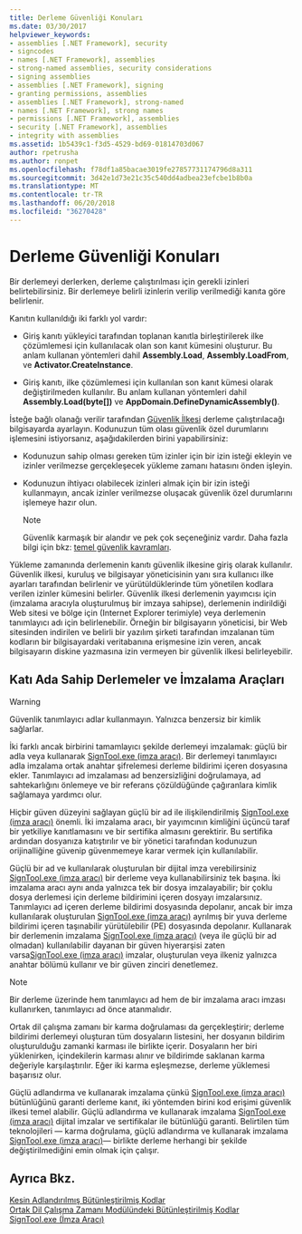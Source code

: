 ```yaml
---
title: Derleme Güvenliği Konuları
ms.date: 03/30/2017
helpviewer_keywords:
- assemblies [.NET Framework], security
- signcodes
- names [.NET Framework], assemblies
- strong-named assemblies, security considerations
- signing assemblies
- assemblies [.NET Framework], signing
- granting permissions, assemblies
- assemblies [.NET Framework], strong-named
- names [.NET Framework], strong names
- permissions [.NET Framework], assemblies
- security [.NET Framework], assemblies
- integrity with assemblies
ms.assetid: 1b5439c1-f3d5-4529-bd69-01814703d067
author: rpetrusha
ms.author: ronpet
ms.openlocfilehash: f78df1a85bacae3019fe27857731174796d8a311
ms.sourcegitcommit: 3d42e1d73e21c35c540dd4adbea23efcbe1b8b0a
ms.translationtype: MT
ms.contentlocale: tr-TR
ms.lasthandoff: 06/20/2018
ms.locfileid: "36270428"
---
```

# <a name="assembly-security-considerations"></a>Derleme Güvenliği Konuları
<a name="top"></a> Bir derlemeyi derlerken, derleme çalıştırılması için gerekli izinleri belirtebilirsiniz. Bir derlemeye belirli izinlerin verilip verilmediği kanıta göre belirlenir.  
  
 Kanıtın kullanıldığı iki farklı yol vardır:  
  
-   Giriş kanıtı yükleyici tarafından toplanan kanıtla birleştirilerek ilke çözümlemesi için kullanılacak olan son kanıt kümesini oluşturur. Bu anlam kullanan yöntemleri dahil **Assembly.Load**, **Assembly.LoadFrom**, ve **Activator.CreateInstance**.  
  
-   Giriş kanıtı, ilke çözümlemesi için kullanılan son kanıt kümesi olarak değiştirilmeden kullanılır. Bu anlam kullanan yöntemleri dahil **Assembly.Load(byte[])** ve **AppDomain.DefineDynamicAssembly()**.  
  
 İsteğe bağlı olanağı verilir tarafından [Güvenlik İlkesi](../../../docs/framework/misc/code-access-security-basics.md) derleme çalıştırılacağı bilgisayarda ayarlayın. Kodunuzun tüm olası güvenlik özel durumlarını işlemesini istiyorsanız, aşağıdakilerden birini yapabilirsiniz:  
  
-   Kodunuzun sahip olması gereken tüm izinler için bir izin isteği ekleyin ve izinler verilmezse gerçekleşecek yükleme zamanı hatasını önden işleyin.  
  
-   Kodunuzun ihtiyacı olabilecek izinleri almak için bir izin isteği kullanmayın, ancak izinler verilmezse oluşacak güvenlik özel durumlarını işlemeye hazır olun.  
  
    > [!NOTE]
    >  Güvenlik karmaşık bir alandır ve pek çok seçeneğiniz vardır. Daha fazla bilgi için bkz: [temel güvenlik kavramları](../../../docs/standard/security/key-security-concepts.md).  
  
 Yükleme zamanında derlemenin kanıtı güvenlik ilkesine giriş olarak kullanılır. Güvenlik ilkesi, kuruluş ve bilgisayar yöneticisinin yanı sıra kullanıcı ilke ayarları tarafından belirlenir ve yürütüldüklerinde tüm yönetilen kodlara verilen izinler kümesini belirler. Güvenlik ilkesi derlemenin yayımcısı için (imzalama aracıyla oluşturulmuş bir imzaya sahipse), derlemenin indirildiği Web sitesi ve bölge için (Internet Explorer terimiyle) veya derlemenin tanımlayıcı adı için belirlenebilir. Örneğin bir bilgisayarın yöneticisi, bir Web sitesinden indirilen ve belirli bir yazılım şirketi tarafından imzalanan tüm kodların bir bilgisayardaki veritabanına erişmesine izin veren, ancak bilgisayarın diskine yazmasına izin vermeyen bir güvenlik ilkesi belirleyebilir.  
  
## <a name="strong-named-assemblies-and-signing-tools"></a>Katı Ada Sahip Derlemeler ve İmzalama Araçları  

 > [!WARNING]
 > Güvenlik tanımlayıcı adlar kullanmayın. Yalnızca benzersiz bir kimlik sağlarlar.

 İki farklı ancak birbirini tamamlayıcı şekilde derlemeyi imzalamak: güçlü bir adla veya kullanarak [SignTool.exe (imza aracı)](../../../docs/framework/tools/signtool-exe.md). Bir derlemeyi tanımlayıcı adla imzalama ortak anahtar şifrelemesi derleme bildirimi içeren dosyasına ekler. Tanımlayıcı ad imzalaması ad benzersizliğini doğrulamaya, ad sahtekarlığını önlemeye ve bir referans çözüldüğünde çağıranlara kimlik sağlamaya yardımcı olur.  
  
 Hiçbir güven düzeyini sağlayan güçlü bir ad ile ilişkilendirilmiş [SignTool.exe (imza aracı)](../../../docs/framework/tools/signtool-exe.md) önemli. İki imzalama aracı, bir yayımcının kimliğini üçüncü taraf bir yetkiliye kanıtlamasını ve bir sertifika almasını gerektirir. Bu sertifika ardından dosyanıza katıştırılır ve bir yönetici tarafından kodunuzun orijinalliğine güvenip güvenmemeye karar vermek için kullanılabilir.  
  
 Güçlü bir ad ve kullanılarak oluşturulan bir dijital imza verebilirsiniz [SignTool.exe (imza aracı)](../../../docs/framework/tools/signtool-exe.md) bir derleme veya kullanabilirsiniz tek başına. İki imzalama aracı aynı anda yalnızca tek bir dosya imzalayabilir; bir çoklu dosya derlemesi için derleme bildirimini içeren dosyayı imzalarsınız. Tanımlayıcı ad içeren derleme bildirimi dosyasında depolanır, ancak bir imza kullanılarak oluşturulan [SignTool.exe (imza aracı)](../../../docs/framework/tools/signtool-exe.md) ayrılmış bir yuva derleme bildirimi içeren taşınabilir yürütülebilir (PE) dosyasında depolanır. Kullanarak bir derlemenin imzalama [SignTool.exe (imza aracı)](../../../docs/framework/tools/signtool-exe.md) (veya ile güçlü bir ad olmadan) kullanılabilir dayanan bir güven hiyerarşisi zaten varsa[SignTool.exe (imza aracı)](../../../docs/framework/tools/signtool-exe.md) imzalar, oluşturulan veya ilkeniz yalnızca anahtar bölümü kullanır ve bir güven zinciri denetlemez.  
  
> [!NOTE]
>  Bir derleme üzerinde hem tanımlayıcı ad hem de bir imzalama aracı imzası kullanırken, tanımlayıcı ad önce atanmalıdır.  
  
 Ortak dil çalışma zamanı bir karma doğrulaması da gerçekleştirir; derleme bildirimi derlemeyi oluşturan tüm dosyaların listesini, her dosyanın bildirim oluşturulduğu zamanki karması ile birlikte içerir. Dosyaların her biri yüklenirken, içindekilerin karması alınır ve bildirimde saklanan karma değeriyle karşılaştırılır. Eğer iki karma eşleşmezse, derleme yüklemesi başarısız olur.  
  
 Güçlü adlandırma ve kullanarak imzalama çünkü [SignTool.exe (imza aracı)](../../../docs/framework/tools/signtool-exe.md) bütünlüğünü garanti derleme kanıt, iki yöntemden birini kod erişimi güvenlik ilkesi temel alabilir. Güçlü adlandırma ve kullanarak imzalama [SignTool.exe (imza aracı)](../../../docs/framework/tools/signtool-exe.md) dijital imzalar ve sertifikalar ile bütünlüğü garanti. Belirtilen tüm teknolojileri — karma doğrulama, güçlü adlandırma ve kullanarak imzalama [SignTool.exe (imza aracı)](../../../docs/framework/tools/signtool-exe.md)— birlikte derleme herhangi bir şekilde değiştirilmediğini emin olmak için çalışır.  
  
## <a name="see-also"></a>Ayrıca Bkz.  
 [Kesin Adlandırılmış Bütünleştirilmiş Kodlar](../../../docs/framework/app-domains/strong-named-assemblies.md)  
 [Ortak Dil Çalışma Zamanı Modülündeki Bütünleştirilmiş Kodlar](../../../docs/framework/app-domains/assemblies-in-the-common-language-runtime.md)  
 [SignTool.exe (İmza Aracı)](../../../docs/framework/tools/signtool-exe.md)
